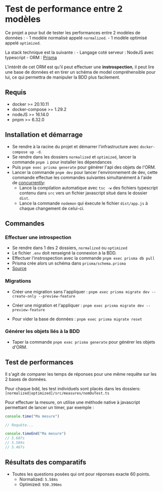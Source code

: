 # Test de performance entre 2 modèles

Ce projet a pour but de tester les performances entre 2 modèles de données :
    - 1 modèle normalisé appelé `normalized`.
    - 1 modèle optimisé appelé `optimized`.

La stack technique est la suivante :
    - Langage coté serveur : NodeJS avec typescript
    - ORM : [Prisma](https://www.prisma.io/)

L'intérêt de cet ORM est qu'il peut effectuer une **instrospection**, il peut lire une base de données et en tirer un schéma de model compréhensible pour lui, ce qui permettra de manipuler la BDD plus facilement.

## Requis

- docker >= 20.10.11
- docker-compose >= 1.29.2
- nodeJS >= 16.14.0
- pnpm >= 6.32.0

## Installation et démarrage

- Se rendre à la racine du projet et démarrer l'infrastructure avec `docker-compose up -d`.
- Se rendre dans les dossiers `normalized` et `optimized`, lancer la commande `pnpm i` pour installer les dépendances
- Puis `pnpm exec prisma generate` pour générer l'api des objets de l'ORM.
- Lancer la commande `pnpm dev` pour lancer l'environnement de dev, cette commande effectue les commandes suivantes simultanément à l'aide de [concurrently](https://www.npmjs.com/package/concurrently):
  - Lance la compilation automatique avec `tsc -w` des fichiers typescript contenu dans `src` vers un fichier javascript situé dans le dossier `dist`.
  - Lance la commande `nodemon` qui éxecute le fichier `dist/app.js` à chaque changement de celui-ci.

## Commandes

### Effectuer une introspection
- Se rendre dans 1 des 2 dossiers, `normalized` ou `optimized`
- Le fichier `.env` doit renseigné la connexion à la BDD.
- Effectuer l'instrospection avec la commande `pnpm exec prisma db pull`
- Prisma crée alors un schéma dans `prisma/schema.prisma`
- [Source](https://www.prisma.io/docs/getting-started/setup-prisma/add-to-existing-project/relational-databases/introspection-typescript-mysql)

### Migrations

- Créer une migration sans l'appliquer : `pnpm exec prisma migrate dev --create-only --preview-feature`
- Créer une migration et l'appliquer : `pnpm exec prisma migrate dev --preview-feature`

- Pour vider la base de données : `pnpm exec prisma migrate reset`

### Générer les objets liés à la BDD
- Taper la commande `pnpm exec prisma generate` pour générer les objets d'ORM.

## Test de performances

Il s'agit de comparer les temps de réponses pour une même requête sur les 2 bases de données.

Pour chaque bdd, les test individuels sont placés dans les dossiers: `[normalized|optimized]/src/measures/nomDuTest.ts`

Pour effectuer la mesure, on utilise une méthode native à javascript permettant de lancer un timer, par exemple :

```js
console.time("Ma mesure")

// Requête...

console.timeEnd("Ma mesure")
// 5.607s
// 5.584s
// 5.467s

```

## Résultats des comparatifs

- Toutes les questions posées qui ont pour réponses exacte 60 points.
  - Normalized: `5.584s`
  - Optimized: `930.396ms`